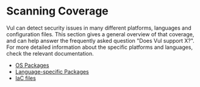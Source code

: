 # Scanning Coverage
Vul can detect security issues in many different platforms, languages and configuration files.
This section gives a general overview of that coverage, and can help answer the frequently asked question "Does Vul support X?".
For more detailed information about the specific platforms and languages, check the relevant documentation.

- [OS Packages](os/index.md)
- [Language-specific Packages](language/index.md)
- [IaC files](iac/index.md)